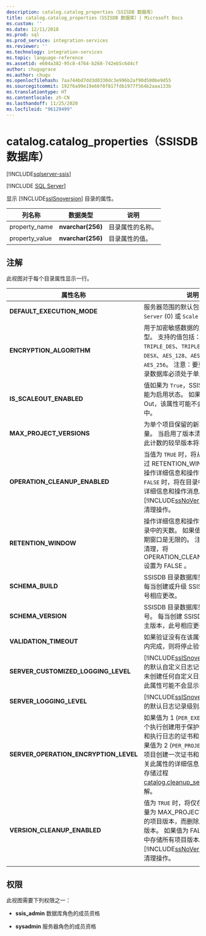 ```yaml
---
description: catalog.catalog_properties（SSISDB 数据库）
title: catalog.catalog_properties（SSISDB 数据库）| Microsoft Docs
ms.custom: ''
ms.date: 12/11/2018
ms.prod: sql
ms.prod_service: integration-services
ms.reviewer: ''
ms.technology: integration-services
ms.topic: language-reference
ms.assetid: e604a382-95c8-4764-b268-742eb5c6d4cf
author: chugugrace
ms.author: chugu
ms.openlocfilehash: 7aa744bd7dd3d0330dc3e996b2af90d500be9d55
ms.sourcegitcommit: 192f6a99e19e66f0f817fdb1977f564b2aaa133b
ms.translationtype: HT
ms.contentlocale: zh-CN
ms.lasthandoff: 11/25/2020
ms.locfileid: "96129499"
---
```

# <a name="catalogcatalog_properties-ssisdb-database"></a>catalog.catalog_properties（SSISDB 数据库）

[!INCLUDE[sqlserver-ssis](../../includes/applies-to-version/sqlserver-ssis.md)]


[!INCLUDE [SQL Server](../../includes/applies-to-version/sqlserver.md)]

  显示 [!INCLUDE[ssISnoversion](../../includes/ssisnoversion-md.md)] 目录的属性。  
  
|列名称|数据类型|说明|  
|-----------------|---------------|-----------------|  
|property_name|**nvarchar(256)**|目录属性的名称。|  
|property_value|**nvarchar(256)**|目录属性的值。|  
  
## <a name="remarks"></a>注解  
 此视图对于每个目录属性显示一行。
  
|属性名称|说明|  
|-------------------|-----------------|  
|**DEFAULT_EXECUTION_MODE**|服务器范围的默认包执行模式 - `Server` (0) 或 `Scale Out` (1)。 |
|**ENCRYPTION_ALGORITHM**|用于加密敏感数据的加密算法的类型。 支持的值包括：`DES`、`TRIPLE_DES`、`TRIPLE_DES_3KEY`、`DESX`、`AES_128`、`AES_192` 和 `AES_256`。 注意：要更改此属性，目录数据库必须处于单用户模式。|
|**IS_SCALEOUT_ENABLED**|值如果为 `True`，SSIS Scale Out 功能为启用状态。 如果未启用 Scale Out，该属性可能不会显示在视图中。|
|**MAX_PROJECT_VERSIONS**|为单个项目保留的新项目版本的数量。 当启用了版本清理时，超出了此计数的较早版本将被删除。|  
|**OPERATION_CLEANUP_ENABLED**|当值为 `TRUE` 时，将从目录中删除超过 RETENTION_WINDOW（天）的操作详细信息和操作消息。 当值为 `FALSE` 时，将在目录中存储所有操作详细信息和操作消息。 注意：[!INCLUDE[ssNoVersion](../../includes/ssnoversion-md.md)] 作业执行清理操作。|  
|**RETENTION_WINDOW**|操作详细信息和操作消息存储在目录中的天数。 如果值为 `-1`，则保持期窗口是无限的。 注意：如果无需清理，将 OPERATION_CLEANUP_ENABLED 设置为 FALSE 。|
|**SCHEMA_BUILD**|SSISDB 目录数据库架构的生成号。 每当创建或升级 SSISDB 目录，此号相应更改。|
|**SCHEMA_VERSION**|SSISDB 目录数据库架构的主版本号。 每当创建 SSISDB 目录或升级主版本，此号相应更改。|
|**VALIDATION_TIMEOUT**|如果验证没有在该属性指定的秒数内完成，则将停止验证。|  
|**SERVER_CUSTOMIZED_LOGGING_LEVEL**|[!INCLUDE[ssISnoversion](../../includes/ssisnoversion-md.md)] 服务器的默认自定义日志记录级别。 如果未创建任何自定义日志记录级别，此属性可能不会显示在视图中。|
|**SERVER_LOGGING_LEVEL**|[!INCLUDE[ssISnoversion](../../includes/ssisnoversion-md.md)] 服务器的默认日志记录级别。|
|**SERVER_OPERATION_ENCRYPTION_LEVEL**|如果值为 1 (`PER_EXECUTION`)，为每个执行创建用于保护敏感执行参数和执行日志的证书和对称密钥。 如果值为 2 (`PER_PROJECT`)，则为每个项目创建一次证书和对称密钥。 有关此属性的详细信息，请参阅 SSIS 存储过程 [catalog.cleanup_server_log](../system-stored-procedures/catalog-cleanup-server-log.md#remarks) 的注解。|
|**VERSION_CLEANUP_ENABLED**|值为 `TRUE` 时，将仅在目录中存储数量为 MAX_PROJECT_VERSIONS 的项目版本，而删除所有其他项目版本。 如果值为 FALSE，将在目录中存储所有项目版本。 注意：[!INCLUDE[ssNoVersion](../../includes/ssnoversion-md.md)] 作业执行清理操作。|
|||
  
## <a name="permissions"></a>权限  
 此视图需要下列权限之一：  
  
-   **ssis_admin** 数据库角色的成员资格  
  
-   **sysadmin** 服务器角色的成员资格  
  
  
